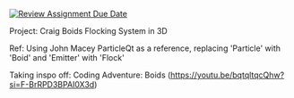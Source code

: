 [![Review Assignment Due Date](https://classroom.github.com/assets/deadline-readme-button-22041afd0340ce965d47ae6ef1cefeee28c7c493a6346c4f15d667ab976d596c.svg)](https://classroom.github.com/a/hhQzWvz6)


Project: Craig Boids Flocking System in 3D

Ref:
Using John Macey ParticleQt as a reference, replacing 'Particle' with 'Boid' and 'Emitter' with 'Flock'

Taking inspo off: Coding Adventure: Boids (https://youtu.be/bqtqltqcQhw?si=F-BrRPD3BPAI0X3d)
